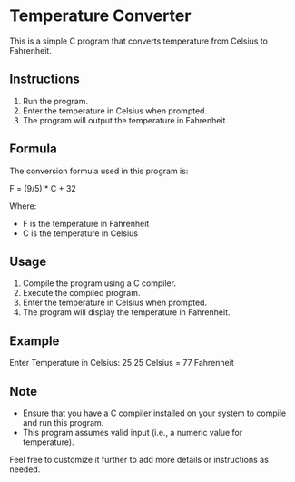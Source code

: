 # Temperature Converter

This is a simple C program that converts temperature from Celsius to Fahrenheit.

## Instructions

1. Run the program.
2. Enter the temperature in Celsius when prompted.
3. The program will output the temperature in Fahrenheit.

## Formula

The conversion formula used in this program is:

F = (9/5) * C + 32


Where:
- F is the temperature in Fahrenheit
- C is the temperature in Celsius

## Usage

1. Compile the program using a C compiler.
2. Execute the compiled program.
3. Enter the temperature in Celsius when prompted.
4. The program will display the temperature in Fahrenheit.

## Example


Enter Temperature in Celsius: 25
 25 Celsius = 77 Fahrenheit


## Note

- Ensure that you have a C compiler installed on your system to compile and run this program.
- This program assumes valid input (i.e., a numeric value for temperature).


Feel free to customize it further to add more details or instructions as needed.

